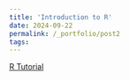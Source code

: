 ```yaml
---
title: 'Introduction to R'
date: 2024-09-22
permalink: /_portfolio/post2
tags:
---
```

[R Tutorial](https://github.com/donaldgrasse/donaldgrasse.github.io/blob/master/files/RTutorial.html)
